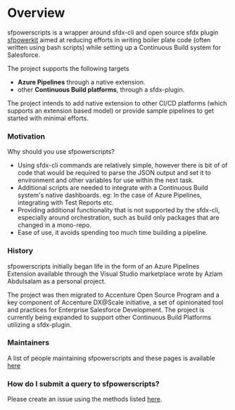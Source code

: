 # Overview

sfpowerscripts is a wrapper around sfdx-cli and open source sfdx plugin [sfpowerkit](https://github.com/Accenture/sfpowerkit) aimed at reducing efforts in writing boiler plate code \(often written using bash scripts\) while setting up a Continuous Build system for Salesforce. 

The project supports the following targets

* **Azure Pipelines** through a native extension. 
* other **Continuous Build platforms**, through a sfdx-plugin. 

The project intends to add native extension to other CI/CD platforms \(which supports an extension based model\) or provide sample pipelines to get started with minimal efforts.

### Motivation

Why should you use sfpowerscripts? 

* Using sfdx-cli commands are relatively simple, however there is bit of of code that would be required to parse the JSON output and set it to environment and other variables for use within the next task.
* Additional scripts are needed to integrate with a Continuous Build system's native dashboards.  eg: In the case of Azure Pipelines, integrating with Test Reports etc.
* Providing additional functionality that is not supported by the sfdx-cli, especially around orchestration, such as build only packages that are changed in a mono-repo.
* Ease of use, it avoids spending too much time building a pipeline.

### History

sfpowerscripts initially began life in the form of an Azure Pipelines Extension available through the Visual Studio marketplace wrote by Azlam Abdulsalam as a personal project.

The project was then migrated to Accenture Open Source Program and a key component of Accenture DX@Scale initiative, a set of opinionated tool and practices for Enterprise Salesforce Development. The project is currently being expanded to support other Continuous Build Platforms utilizing a sfdx-plugin.

### Maintainers

A list of people maintaining sfpowerscripts and these pages is available [here](maintainers.md)

### How do I submit a query to sfpowerscripts?

Please create an issue using the methods listed [here](contributing-to-sfpowerscripts.md).

